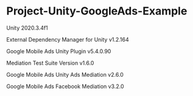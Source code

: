 # Project-Unity-GoogleAds-Example
 
Unity 2020.3.4f1

External Dependency Manager for Unity v1.2.164

Google Mobile Ads Unity Plugin v5.4.0.90

Mediation Test Suite Version v1.6.0

Google Mobile Ads Unity Ads Mediation v2.6.0

Google Mobile Ads Facebook Mediation v3.2.0
